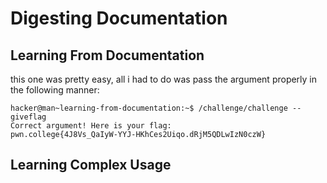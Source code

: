 # Digesting Documentation

## Learning From Documentation

this one was pretty easy, all i had to do was pass the argument properly in the following manner:
  
``````
hacker@man~learning-from-documentation:~$ /challenge/challenge --giveflag
Correct argument! Here is your flag:
pwn.college{4J8Vs_QaIyW-YYJ-HKhCes2Uiqo.dRjM5QDLwIzN0czW}
````````
## Learning Complex Usage
